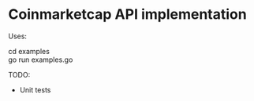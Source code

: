 # Coinmarketcap API implementation

Uses:

cd examples
<br>
go run examples.go

TODO:
  
  * Unit tests
